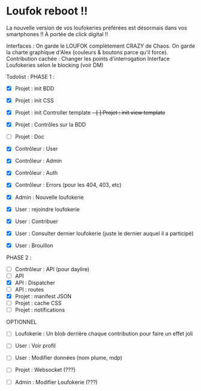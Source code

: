 # Loufok reboot !!

La nouvelle version de vos loufokeries préférées est désormais dans vos smartphones !! À portée de click digital !!

Interfaces :
On garde le LOUFOK complètement CRAZY de Chaos.
On garde la charte graphique d'Alex (couleurs & boutons parce qu'il force).
Contribution cachée : Changer les points d'interrogation
Interface Loufokeries selon le blocking (voir DM)

Todolist :
PHASE 1 :

-   [x] Projet : init BDD
-   [x] Projet : init CSS
-   [x] Projet : init Controller template
        ~~- [ ] Projet : init view template~~
-   [x] Projet : Contrôles sur la BDD
-   [ ] Projet : Doc

-   [x] Contrôleur : User
-   [x] Contrôleur : Admin
-   [x] Contrôleur : Auth
-   [x] Contrôleur : Errors (pour les 404, 403, etc)

-   [x] Admin : Nouvelle loufokerie
-   [x] User : rejoindre loufokerie
-   [x] User : Contribuer
-   [x] User : Consulter dernier loufokerie (juste le dernier auquel il a participé)
-   [x] User : Brouillon

PHASE 2 :

-   [ ] Contrôleur : API (pour daylire)
-   [ ] API
-   [x] API : Dispatcher
-   [ ] API : routes
-   [x] Projet : manifest JSON
-   [ ] Projet : cache CSS
-   [ ] Projet : notifications

OPTIONNEL

-   [ ] Loufokerie : Un blob derrière chaque contribution pour faire un effet joli
-   [ ] User : Voir profil
-   [ ] User : Modifier données (nom plume, mdp)

-   [ ] Projet : Websocket (???)
-   [ ] Admin : Modifier Loufokerie (???)
